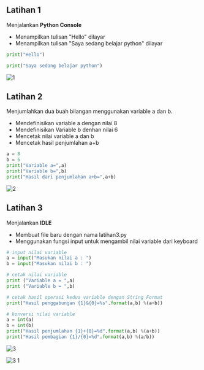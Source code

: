 ## Latihan 1 ##

Menjalankan <b>Python Console</b>
* Menampilkan tulisan "Hello" dilayar
* Menampilkan tulisan "Saya sedang belajar python" dilayar

```python
print("Hello")
```
```python
print("Saya sedang belajar python")
```
![1](https://user-images.githubusercontent.com/123666514/215308415-9fc049af-e79c-4cf9-936f-6eb92bc5b081.PNG)

## Latihan 2 ##

Menjumlahkan dua buah bilangan menggunakan variable a dan b.
* Mendefinisikan variable a dengan nilai 8
* Mendefinisikan Variable b denhan nilai 6
* Mencetak nilai variable a dan b
* Mencetak hasil penjumlahan a+b

```python
a = 8
b = 6
print("Variable a=",a)
print("Variable b=",b)
print("Hasil dari penjumlahan a+b=",a+b)
```

![2](https://user-images.githubusercontent.com/123666514/215308691-dab8556d-d758-471b-98b7-f1119f9c09f7.PNG)

## Latihan 3 ##

Menjalankan <b>IDLE</b>
* Membuat file baru dengan nama latihan3.py
* Menggunakan fungsi input untuk mengambil nilai variable dari keyboard

```python
# input nilai variable
a = input("Masukan nilai a : ")
b = input("Masukan nilai b : ")

# cetak nilai variable
print ("Variable a = ",a)
print ("Variable b = ",b)

# cetak hasil operasi kedua variable dengan String Format
print("Hasil penggabungan {1}&{0}=%s".format(a,b) %(a+b))

# konversi nilai variable
a = int(a)
b = int(b)
print("Hasil penjumlahan {1}+{0}=%d".format(a,b) %(a+b))
print("Hasil pembagian {1}/{0}=%d".format(a,b) %(a/b))
```
![3](https://user-images.githubusercontent.com/123666514/215309839-21df2d8c-26fe-4986-9a4a-ec7a7fb718ff.PNG)

![3 1](https://user-images.githubusercontent.com/123666514/215309842-41526ad3-19a6-4803-82fc-2103775e0955.PNG)
